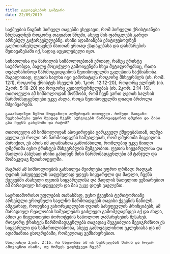 ```yaml
---
title: ცვლილებების გამტარი
date: 22/09/2019
---
```


საქმეების წიგნის პირველ თავებში ვხედავთ, რომ პირველი ქრისტიანები ზრუნავდნენ როგორც თავიანთ წრეში, ასევე მის ფარგლებს გარეთ არსებულ გაჭირვებულებზე. ისინი ადამიანებს ეპატიჟებოდნენ გაერთიანებულიყვნენ მათთან ერთად ქადაგებასა და დახმარების შეთავაზებაში იქ, სადაც აუცილებელი იყო.

სინათლისა და მარილის სიმბოლოებთან ერთად, რაზეც ქრისტე საუბრობდა, პავლე მოციქული გამოიყენებს სხვა მეტაფორებსაც, რათა თვალსაჩინოდ წარმოგვიდგინოს წუთისოფელში ეკლესიის საქმიანობა. მაგალითად, ღვთის ხალხი იგი გამოხატავს როგორც მსხვერპლს (იხ. რომ. 12:1), როგორც ქრისტეს სხეულს (იხ. 1კორ. 12:12-20), როგორც ელჩებს (იხ. 2კორ. 5:18-20) და როგორც კეთილსურნელებას (იხ. 2კორ. 2:14-16). თითოეული ამ სიმბოლოდან მოწმობს, რომ ჩვენ ვართ ღვთის ხალხის წარმომადგენლები უკვე ახლა, როცა წუთისოფელში დიადი ბრძოლა მძვინვარებს.

`გააანალიზეთ ზემოთ მოყვანილი აღწერიდან თითოეული. რომელი მათგანი შეესაბამება უფრო ზუსტად ჩვენს სურვილებს წარმოვადგინოთ ღმერთი და მისი გზა ჩვენს გარემოში და რატომ?`

თითოეული ამ სიმბოლოდან ასოცირდება გარკვეულ ქმედებასთან, თუმცა ყველა ეს როლი არ წარმოადგენს საშუალებას, რომ ღმერთმა მიგვიღოს. პირიქით, ეს არის იმ ადამიანთა გამოძახილი, რომლებიც უკვე მიიღო ღმერთმა იესო ქრისტეს მსხვერპლის მეშვეობით. ღვთის სიყვარულისა და მადლის პასუხად ისინი გახდნენ მისი წარმომადგენლები ამ ტანჯულ და მომაკვდავ წუთისოფელში.

მაგრამ ამ სიმბოლოების განხილვა შეიძლება უფრო ღრმად: რადგან ღვთის სასუფეველს საფუძვლად უდევს სიყვარული და მადლი, ჩვენს ქცევებში ასახული ღვთის სიყვარულისა და მადლის ნათელით ვეზიარებით ამ მარადიულ სასუფეველს და მას უკვე დღეს ვავლენთ.

საერთაშორისო უფლების თანახმად, უცხო ქვეყნის ტერიტორიაზე არსებული ეროვნული საელჩო წარმოადგენს თავისი ქვეყნის ნაწილს. ამგვარად, როდესაც ვახორციელებთ ღვთის სასუფევლის პრინციპებს, ამ მარადიულ რეალობას საშუალებას ვაძლევთ გამომჟღავნდეს აქ და ახლა, ამით კი მივუთითებთ ბოროტების საბოლოო დამარცხების შესახებ. როგორც ქრისტეს წარმომადგენლებს თავადაც შეგვიძლია შევიგრძნოთ ეს სიყვარული და სამართლიანობა, ასევე გამოვავლინოთ ეკლესიასა და იმ ადამიანთა ცხოვრებაში, რომელთაც ვემსახურებით.

`წაიკითხეთ 2კორ. 2:16. რა სხვაობაა ამ ორ სურნელებას შორის და როგორ ამოვიცნოთ ისინი, თუ რომელს ვაფრქვევთ ჩვენ?`